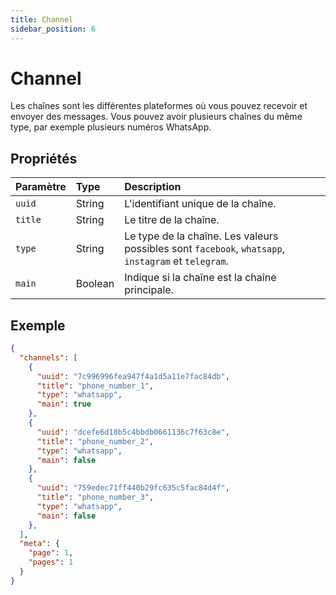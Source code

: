 ```yaml
---
title: Channel
sidebar_position: 6
---
```


# Channel

Les chaînes sont les différentes plateformes où vous pouvez recevoir et envoyer des messages. Vous pouvez avoir plusieurs chaînes du même type, par exemple plusieurs numéros WhatsApp.

## Propriétés

| Paramètre | Type    | Description                                                                                     |
| :-------- | :------ | :---------------------------------------------------------------------------------------------- |
| `uuid`    | String  | L'identifiant unique de la chaîne.                                                              |
| `title`   | String  | Le titre de la chaîne.                                                                          |
| `type`    | String  | Le type de la chaîne. Les valeurs possibles sont `facebook`, `whatsapp`, `instagram` et `telegram`. |
| `main`    | Boolean | Indique si la chaîne est la chaîne principale.                                                   |

## Exemple

```json title=response.json
{
  "channels": [
    {
      "uuid": "7c996996fea947f4a1d5a11e7fac84db",
      "title": "phone_number_1",
      "type": "whatsapp",
      "main": true
    },
    {
      "uuid": "dcefe6d18b5c4bbdb0661136c7f63c8e",
      "title": "phone_number_2",
      "type": "whatsapp",
      "main": false
    },
    {
      "uuid": "759edec71ff440b29fc635c5fac84d4f",
      "title": "phone_number_3",
      "type": "whatsapp",
      "main": false
    },
  ],
  "meta": {
    "page": 1,
    "pages": 1
  }
}
```